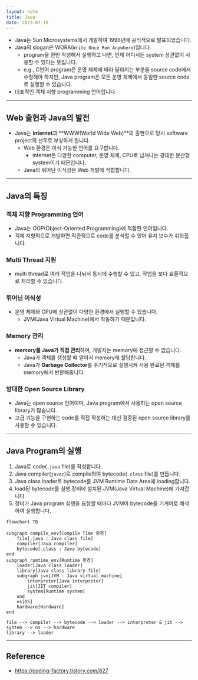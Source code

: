 ```yaml
---
layout: note
title: Java
date: 2023-07-18
---
```





- Java는 Sun Microsystems에서 개발하여 1996년에 공식적으로 발표되었습니다.
- Java의 slogan은 WORA(`Write Once Run Anywhere`)입니다.
    - program을 한번 작성해서 실행하고 나면, 언제 어디서든 system 상관없이 사용할 수 있다는 뜻입니다.
    - e.g., C언어 program은 운영 체제에 따라 달라지는 부분을 source code에서 수정해야 하지만, Java program은 모든 운영 체제에서 동일한 source code로 실행할 수 있습니다.
- 대표적인 객체 지향 programming 언어입니다.




---




## Web 출현과 Java의 발전

- Java는 **internet**과 **WWW(World Wide Web)**의 출현으로 당시 software project의 선두로 부상하게 됩니다.
    - Web 환경은 이식 가능한 언어를 요구합니다.
        - internet은 다양한 computer, 운영 체제, CPU로 넘쳐나는 광대한 분산형 system이기 때문입니다.
    - Java의 뛰어난 이식성은 Web 개발에 적합합니다.




---




## Java의 특징


### 객체 지향 Programming 언어

- Java는 OOP(Object-Oriented Programming)에 적합한 언어입니다.
- 객체 지향적으로 개발하면 직관적으로 code를 분석할 수 있어 유지 보수가 쉬워집니다.


### Multi Thread 지원

- multi thread로 여러 작업을 나눠서 동시에 수행할 수 있고, 작업을 보다 효율적으로 처리할 수 있습니다.


### ️뛰어닌 이식성

- 운영 체제와 CPU에 상관없이 다양한 환경에서 실행할 수 있습니다.
    - JVM(Java Virtual Machine)에서 작동하기 때문입니다.


### Memory 관리

- **memory를 Java가 직접 관리**하며, 개발자는 memory에 접근할 수 없습니다.
    - Java가 객체를 생성할 때 알아서 memory에 할당합니다.
    - Java가 **Garbage Collector**를 주기적으로 실행시켜 사용 완료된 객체를 memory에서 반환해줍니다.


### 방대한 Open Source Library

- Java는 open source 언어이며, Java program에서 사용하는 open source library가 많습니다.
- 고급 기능을 구현하는 code를 직접 작성하는 대신 검증된 open source library를 사용할 수 있습니다.




---




## Java Program의 실행

1. Java로 code(`.java` file)를 작성합니다.
2. Java compiler(`javac`)로 compile하여 bytecode(`.class` file)를 만듭니다.
3. Java class loader로 bytecode를 JVM Runtime Data Area에 loading합니다.
4. load된 bytecode를 실행 장비에 설치된 JVM(Java Virtual Machine)에 가져갑니다.
5. 장비가 Java program 실행을 요청할 때마다 JVM이 bytecode를 기계어로 해석하여 실행합니다.

```mermaid
flowchart TB

subgraph compile_env[Compile Time 환경]
    file[.java : Java class file]
    compiler[Java compiler]
    bytecode[.class : Java bytecode]
end
subgraph rumtime_env[Rumtime 환경]
    loader[Java class loader]
    library[Java class library file]
    subgraph jvm[JVM : Java virtual machine]
        interpreter[Java interpreter]
        jit[JIT compiler]
        system[Runtime system]
    end
    os[OS]
    hardware[Hardware]
end

file --> compiler --> bytecode --> loader --> interpreter & jit --> system --> os --> hardware
library --> loader
```




---




## Reference

- <https://coding-factory.tistory.com/827>
